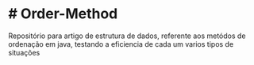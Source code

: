 
<!DOCTYPE html>
<html>
<head>
	<meta charset="utf-8">
	<meta http-equiv="X-UA-Compatible" content="IE=edge">
	<title></title>
	<link rel="stylesheet" href="">
</head>
<body>
	<h1># Order-Method</h1>
	<p>Repositório para artigo de estrutura de dados, referente aos metódos de ordenação em java, testando a eficiencia de cada um varios tipos de situações</p>
	
</body>
</html>



